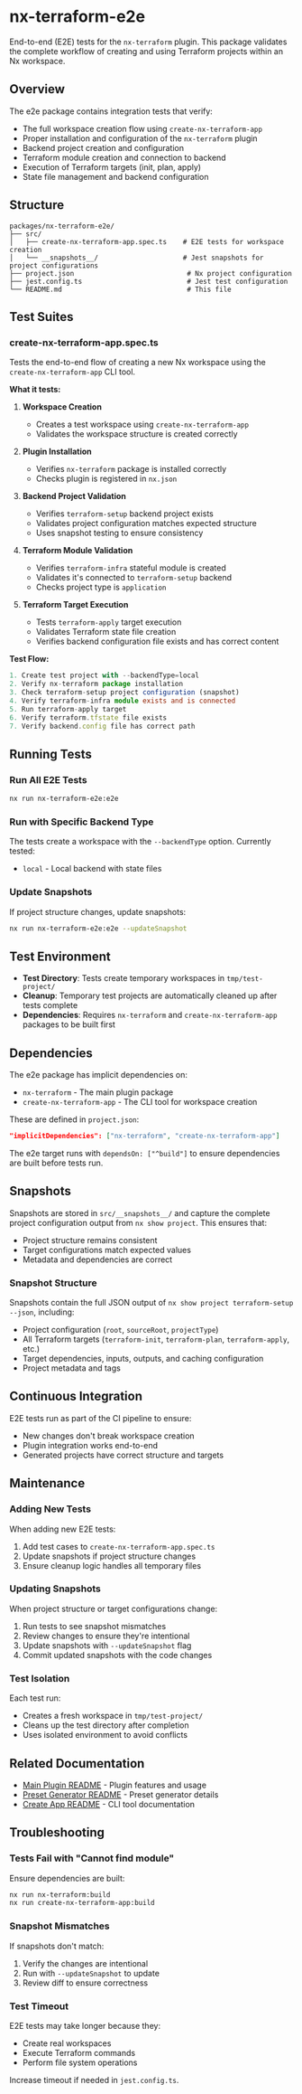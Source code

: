 # nx-terraform-e2e

End-to-end (E2E) tests for the `nx-terraform` plugin. This package validates the complete workflow of creating and using Terraform projects within an Nx workspace.

## Overview

The e2e package contains integration tests that verify:

- The full workspace creation flow using `create-nx-terraform-app`
- Proper installation and configuration of the `nx-terraform` plugin
- Backend project creation and configuration
- Terraform module creation and connection to backend
- Execution of Terraform targets (init, plan, apply)
- State file management and backend configuration

## Structure

```
packages/nx-terraform-e2e/
├── src/
│   ├── create-nx-terraform-app.spec.ts    # E2E tests for workspace creation
│   └── __snapshots__/                     # Jest snapshots for project configurations
├── project.json                            # Nx project configuration
├── jest.config.ts                          # Jest test configuration
└── README.md                               # This file
```

## Test Suites

### create-nx-terraform-app.spec.ts

Tests the end-to-end flow of creating a new Nx workspace using the `create-nx-terraform-app` CLI tool.

**What it tests:**

1. **Workspace Creation**
   - Creates a test workspace using `create-nx-terraform-app`
   - Validates the workspace structure is created correctly

2. **Plugin Installation**
   - Verifies `nx-terraform` package is installed correctly
   - Checks plugin is registered in `nx.json`

3. **Backend Project Validation**
   - Verifies `terraform-setup` backend project exists
   - Validates project configuration matches expected structure
   - Uses snapshot testing to ensure consistency

4. **Terraform Module Validation**
   - Verifies `terraform-infra` stateful module is created
   - Validates it's connected to `terraform-setup` backend
   - Checks project type is `application`

5. **Terraform Target Execution**
   - Tests `terraform-apply` target execution
   - Validates Terraform state file creation
   - Verifies backend configuration file exists and has correct content

**Test Flow:**

```typescript
1. Create test project with --backendType=local
2. Verify nx-terraform package installation
3. Check terraform-setup project configuration (snapshot)
4. Verify terraform-infra module exists and is connected
5. Run terraform-apply target
6. Verify terraform.tfstate file exists
7. Verify backend.config file has correct path
```

## Running Tests

### Run All E2E Tests

```bash
nx run nx-terraform-e2e:e2e
```

### Run with Specific Backend Type

The tests create a workspace with the `--backendType` option. Currently tested:

- `local` - Local backend with state files

### Update Snapshots

If project structure changes, update snapshots:

```bash
nx run nx-terraform-e2e:e2e --updateSnapshot
```

## Test Environment

- **Test Directory**: Tests create temporary workspaces in `tmp/test-project/`
- **Cleanup**: Temporary test projects are automatically cleaned up after tests complete
- **Dependencies**: Requires `nx-terraform` and `create-nx-terraform-app` packages to be built first

## Dependencies

The e2e package has implicit dependencies on:

- `nx-terraform` - The main plugin package
- `create-nx-terraform-app` - The CLI tool for workspace creation

These are defined in `project.json`:

```json
"implicitDependencies": ["nx-terraform", "create-nx-terraform-app"]
```

The e2e target runs with `dependsOn: ["^build"]` to ensure dependencies are built before tests run.

## Snapshots

Snapshots are stored in `src/__snapshots__/` and capture the complete project configuration output from `nx show project`. This ensures that:

- Project structure remains consistent
- Target configurations match expected values
- Metadata and dependencies are correct

### Snapshot Structure

Snapshots contain the full JSON output of `nx show project terraform-setup --json`, including:

- Project configuration (`root`, `sourceRoot`, `projectType`)
- All Terraform targets (`terraform-init`, `terraform-plan`, `terraform-apply`, etc.)
- Target dependencies, inputs, outputs, and caching configuration
- Project metadata and tags

## Continuous Integration

E2E tests run as part of the CI pipeline to ensure:

- New changes don't break workspace creation
- Plugin integration works end-to-end
- Generated projects have correct structure and targets

## Maintenance

### Adding New Tests

When adding new E2E tests:

1. Add test cases to `create-nx-terraform-app.spec.ts`
2. Update snapshots if project structure changes
3. Ensure cleanup logic handles all temporary files

### Updating Snapshots

When project structure or target configurations change:

1. Run tests to see snapshot mismatches
2. Review changes to ensure they're intentional
3. Update snapshots with `--updateSnapshot` flag
4. Commit updated snapshots with the code changes

### Test Isolation

Each test run:

- Creates a fresh workspace in `tmp/test-project/`
- Cleans up the test directory after completion
- Uses isolated environment to avoid conflicts

## Related Documentation

- [Main Plugin README](../../nx-terraform/README.md) - Plugin features and usage
- [Preset Generator README](../../nx-terraform/src/generators/preset/README.md) - Preset generator details
- [Create App README](../../create-nx-terraform-app/README.md) - CLI tool documentation

## Troubleshooting

### Tests Fail with "Cannot find module"

Ensure dependencies are built:
```bash
nx run nx-terraform:build
nx run create-nx-terraform-app:build
```

### Snapshot Mismatches

If snapshots don't match:
1. Verify the changes are intentional
2. Run with `--updateSnapshot` to update
3. Review diff to ensure correctness

### Test Timeout

E2E tests may take longer because they:
- Create real workspaces
- Execute Terraform commands
- Perform file system operations

Increase timeout if needed in `jest.config.ts`.

